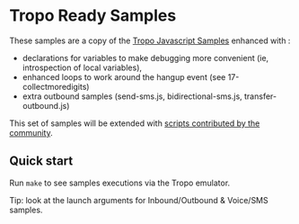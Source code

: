 # Tropo Ready Samples

These samples are a copy of the [Tropo Javascript Samples](https://github.com/tropo/tropo-samples/tree/master/javascript)
enhanced with :
- declarations for variables to make debugging more convenient (ie, introspection of local variables),
- enhanced loops to work around the hangup event (see 17-collectmoredigits)
- extra outbound samples (send-sms.js, bidirectional-sms.js, transfer-outbound.js)

This set of samples will be extended with [scripts contributed by the community](https://github.com/ObjectIsAdvantag/tropo-ready-vscode#contribute).


## Quick start

Run `make` to see samples executions via the Tropo emulator.

Tip: look at the launch arguments for Inbound/Outbound & Voice/SMS samples.


